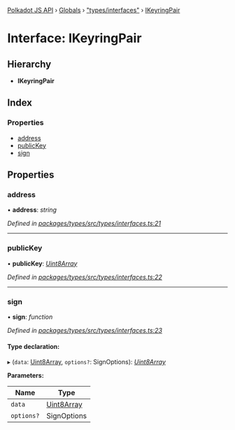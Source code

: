 [Polkadot JS API](../README.md) › [Globals](../globals.md) › ["types/interfaces"](../modules/_types_interfaces_.md) › [IKeyringPair](_types_interfaces_.ikeyringpair.md)

# Interface: IKeyringPair

## Hierarchy

* **IKeyringPair**

## Index

### Properties

* [address](_types_interfaces_.ikeyringpair.md#address)
* [publicKey](_types_interfaces_.ikeyringpair.md#publickey)
* [sign](_types_interfaces_.ikeyringpair.md#sign)

## Properties

###  address

• **address**: *string*

*Defined in [packages/types/src/types/interfaces.ts:21](https://github.com/polkadot-js/api/blob/c3c77ffe4/packages/types/src/types/interfaces.ts#L21)*

___

###  publicKey

• **publicKey**: *[Uint8Array](../classes/_codec_raw_.raw.md#static-uint8array)*

*Defined in [packages/types/src/types/interfaces.ts:22](https://github.com/polkadot-js/api/blob/c3c77ffe4/packages/types/src/types/interfaces.ts#L22)*

___

###  sign

• **sign**: *function*

*Defined in [packages/types/src/types/interfaces.ts:23](https://github.com/polkadot-js/api/blob/c3c77ffe4/packages/types/src/types/interfaces.ts#L23)*

#### Type declaration:

▸ (`data`: [Uint8Array](../classes/_codec_raw_.raw.md#static-uint8array), `options?`: SignOptions): *[Uint8Array](../classes/_codec_raw_.raw.md#static-uint8array)*

**Parameters:**

Name | Type |
------ | ------ |
`data` | [Uint8Array](../classes/_codec_raw_.raw.md#static-uint8array) |
`options?` | SignOptions |
